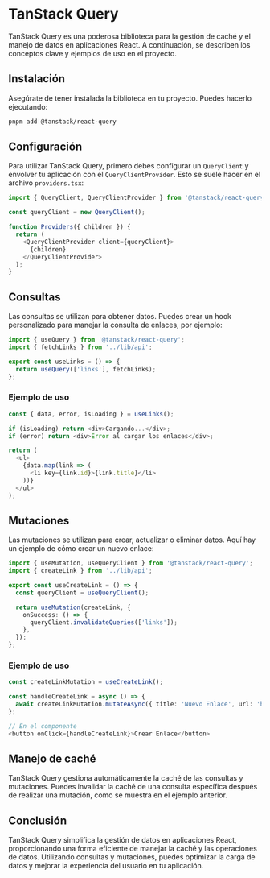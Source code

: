 # TanStack Query

TanStack Query es una poderosa biblioteca para la gestión de caché y el manejo de datos en aplicaciones React. A continuación, se describen los conceptos clave y ejemplos de uso en el proyecto.

## Instalación

Asegúrate de tener instalada la biblioteca en tu proyecto. Puedes hacerlo ejecutando:

```bash
pnpm add @tanstack/react-query
```

## Configuración

Para utilizar TanStack Query, primero debes configurar un `QueryClient` y envolver tu aplicación con el `QueryClientProvider`. Esto se suele hacer en el archivo `providers.tsx`:

```typescript
import { QueryClient, QueryClientProvider } from '@tanstack/react-query';

const queryClient = new QueryClient();

function Providers({ children }) {
  return (
    <QueryClientProvider client={queryClient}>
      {children}
    </QueryClientProvider>
  );
}
```

## Consultas

Las consultas se utilizan para obtener datos. Puedes crear un hook personalizado para manejar la consulta de enlaces, por ejemplo:

```typescript
import { useQuery } from '@tanstack/react-query';
import { fetchLinks } from '../lib/api';

export const useLinks = () => {
  return useQuery(['links'], fetchLinks);
};
```

### Ejemplo de uso

```typescript
const { data, error, isLoading } = useLinks();

if (isLoading) return <div>Cargando...</div>;
if (error) return <div>Error al cargar los enlaces</div>;

return (
  <ul>
    {data.map(link => (
      <li key={link.id}>{link.title}</li>
    ))}
  </ul>
);
```

## Mutaciones

Las mutaciones se utilizan para crear, actualizar o eliminar datos. Aquí hay un ejemplo de cómo crear un nuevo enlace:

```typescript
import { useMutation, useQueryClient } from '@tanstack/react-query';
import { createLink } from '../lib/api';

export const useCreateLink = () => {
  const queryClient = useQueryClient();

  return useMutation(createLink, {
    onSuccess: () => {
      queryClient.invalidateQueries(['links']);
    },
  });
};
```

### Ejemplo de uso

```typescript
const createLinkMutation = useCreateLink();

const handleCreateLink = async () => {
  await createLinkMutation.mutateAsync({ title: 'Nuevo Enlace', url: 'https://example.com' });
};

// En el componente
<button onClick={handleCreateLink}>Crear Enlace</button>
```

## Manejo de caché

TanStack Query gestiona automáticamente la caché de las consultas y mutaciones. Puedes invalidar la caché de una consulta específica después de realizar una mutación, como se muestra en el ejemplo anterior.

## Conclusión

TanStack Query simplifica la gestión de datos en aplicaciones React, proporcionando una forma eficiente de manejar la caché y las operaciones de datos. Utilizando consultas y mutaciones, puedes optimizar la carga de datos y mejorar la experiencia del usuario en tu aplicación.